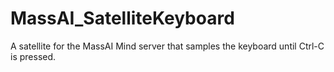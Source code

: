 # MassAI_SatelliteKeyboard
A satellite for the MassAI Mind server that samples the keyboard until Ctrl-C is pressed.
